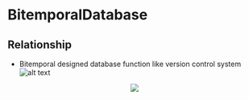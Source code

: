 # BitemporalDatabase
## Relationship
* Bitemporal designed database  function like version control system  
![alt text](https://preview.ibb.co/jvr8Kx/Ba_l_ks_z_1.jpg)

<p align="center">
  <img src="yhttps://preview.ibb.co/jvr8Kx/Ba_l_ks_z_1.jpg" />
   
</p>
